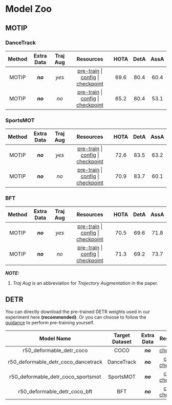 # Model Zoo

## MOTIP

### DanceTrack

| Method | Extra Data | Traj Aug |                          Resources                           | HOTA | DetA | AssA |
| :----: | :--------: | :------: | :----------------------------------------------------------: | :--: | :--: | :--: |
| MOTIP  |  ***no***  |  *yes*   | [pre-train](https://github.com/MCG-NJU/MOTIP/releases/download/v0.1/r50_deformable_detr_coco_dancetrack.pth) \| [config](../configs/r50_deformable_detr_motip_dancetrack.yaml) \| [checkpoint](https://github.com/MCG-NJU/MOTIP/releases/download/v0.1/r50_deformable_detr_motip_dancetrack.pth) | 69.6 | 80.4 | 60.4 |
| MOTIP  |  ***no***  |   *no*   | [pre-train](https://github.com/MCG-NJU/MOTIP/releases/download/v0.1/r50_deformable_detr_coco_dancetrack.pth) \| [config](../configs/r50_deformable_detr_motip_dancetrack_without_trajectory_augmentation.yaml) \| [checkpoint](https://github.com/MCG-NJU/MOTIP/releases/download/v0.2/r50_deformable_detr_motip_dancetrack_without_trajectory_augmentation.pth) | 65.2 | 80.4 | 53.1 |

### SportsMOT

| Method | Extra Data | Traj Aug |                          Resources                           | HOTA | DetA | AssA |
| :----: | :--------: | :------: | :----------------------------------------------------------: | :--: | :--: | :--: |
| MOTIP  |  ***no***  |  *yes*   | [pre-train](https://github.com/MCG-NJU/MOTIP/releases/download/v0.1/r50_deformable_detr_coco_sportsmot.pth) \| [config](../configs/r50_deformable_detr_motip_sportsmot.yaml) \| [checkpoint](https://github.com/MCG-NJU/MOTIP/releases/download/v0.1/r50_deformable_detr_motip_sportsmot.pth) | 72.6 | 83.5 | 63.2 |
| MOTIP  |  ***no***  |   *no*   | [pre-train](https://github.com/MCG-NJU/MOTIP/releases/download/v0.1/r50_deformable_detr_coco_sportsmot.pth) \| [config](../configs/r50_deformable_detr_motip_sportsmot_without_trajectory_augmentation.yaml) \| [checkpoint](https://github.com/MCG-NJU/MOTIP/releases/download/v0.2/r50_deformable_detr_motip_sportsmot_without_trajectory_augmentation.pth) | 70.9 | 83.7 | 60.1 |

### BFT

| Method | Extra Data | Traj Aug |                          Resources                           | HOTA | DetA | AssA |
| :----: | :--------: | :------: | :----------------------------------------------------------: | :--: | :--: | :--: |
| MOTIP  |  ***no***  |  *yes*   | [pre-train](https://github.com/MCG-NJU/MOTIP/releases/download/v0.1/r50_deformable_detr_coco_bft.pth) \| [config](../configs/r50_deformable_detr_motip_bft.yaml) \| [checkpoint](https://github.com/MCG-NJU/MOTIP/releases/download/v0.1/r50_deformable_detr_motip_bft.pth) | 70.5 | 69.6 | 71.8 |
| MOTIP  |  ***no***  |   *no*   | [pre-train](https://github.com/MCG-NJU/MOTIP/releases/download/v0.1/r50_deformable_detr_coco_bft.pth) \| [config](../configs/r50_deformable_detr_motip_bft_without_trajectory_augmentation.yaml) \| [checkpoint](https://github.com/MCG-NJU/MOTIP/releases/download/v0.2/r50_deformable_detr_motip_bft_without_trajectory_augmentation.pth) | 71.3 | 69.2 | 73.7 |

***NOTE:***

1. *Traj Aug* is an abbreviation for *Trajectory Augmentation* in the paper.

## DETR

You can directly download the pre-trained DETR weights used in our experiment here **(recommended)**. Or you can choose to follow the [guidance](./GET_STARTED.md) to perform pre-training yourself.

|             Model Name              | Target Dataset | Extra Data |                          Resources                           |
| :---------------------------------: | :------------: | :--------: | :----------------------------------------------------------: |
|      r50_deformable_detr_coco       |      COCO      |  ***no***  | [checkpoint](https://github.com/MCG-NJU/MOTIP/releases/download/v0.1/r50_deformable_detr_coco.pth) |
| r50_deformable_detr_coco_dancetrack |   DanceTrack   |  ***no***  | [config](../configs/pretrain_r50_deformable_detr_dancetrack.yaml) \| [checkpoint](https://github.com/MCG-NJU/MOTIP/releases/download/v0.1/r50_deformable_detr_coco_dancetrack.pth) |
| r50_deformable_detr_coco_sportsmot  |   SportsMOT    |  ***no***  | [config](../configs/pretrain_r50_deformable_detr_sportsmot.yaml) \| [checkpoint](https://github.com/MCG-NJU/MOTIP/releases/download/v0.1/r50_deformable_detr_coco_sportsmot.pth) |
|    r50_deformable_detr_coco_bft     |      BFT       |  ***no***  | [config](../configs/pretrain_r50_deformable_detr_bft.yaml) \| [checkpoint](https://github.com/MCG-NJU/MOTIP/releases/download/v0.1/r50_deformable_detr_coco_bft.pth) |



